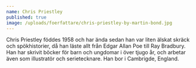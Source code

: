 ```yaml
---
name: Chris Priestley
published: true
image: /uploads/foerfattare/chris-priestley-by-martin-bond.jpg
---
```

Chris Priestley föddes 1958 och har ända sedan han var liten älskat skräck och spökhistorier, då han läste allt från Edgar Allan Poe till Ray Bradbury. Han har skrivit böcker för barn och ungdomar i över tjugo år, och arbetar även som illustratör och serietecknare. Han bor i Cambrigde, England.
